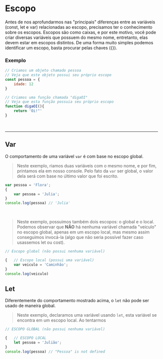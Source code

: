# Escopo 
Antes de nos aprofundarmos nas "principais" diferenças entre as variáveis (const, let e var) relacionadas ao escopo, precisamos ter o conhecimento sobre os escopos.
Escopos são como caixas, e por este motivo, você pode criar diversas variáveis que possuem do mesmo nome, entretanto, elas devem estar em escopos distintos.
De uma forma muito simples podemos identificar um escopo, basta procurar pelas chaves ({}).

### Exemplo  
```js
// Criamos um objeto chamado pessoa
// Veja que este objeto possui seu próprio escopo
const pessoa = {
    idade: 12
} 

// Criamos uma função chamada "digaOI"
// Veja que esta função possuia seu próprio escopo
function digaOI(){
    return 'Oi!"'
}
```

</br>

___________________________________________________________

## Var
O comportamento de uma variável `var` é com base no escopo global.

> Neste exemplo, riamos duas variáveis com o mesmo nome, e por fim, printamos ela em nosso console. Pelo fato da `var` ser global, o valor dela será com base no último valor que foi escrito.
```js
var pessoa = 'Flora';
{
    var pessoa = 'Julia';
}
console.log(pessoa) // 'Julia'
```

</br>

> Neste exemplo, possuimos também dois escopos: o global e o local. Podemos observar que __NÃO__ há nenhuma variável chamada "veiculo" no escopo global, apenas em um escopo local, mas mesmo assim conseguimos invocá-la (algo que não seria possível fazer caso usassemos let ou cost).
```js
// Escopo global (não possui nenhuma variável)

{   // Escopo local (possui uma variável)
    var veiculo = 'Caminhão';
}
console.log(veiculo)
```



## Let 
Diferentemente do comportamento mostrado acima, o `let` não pode ser usado de maneira global.

> Neste exemplo, declaramos uma variável usando `let`, esta variável se encontra em um escopo local. Ao tentarmos
```js
// ESCOPO GLOBAL (não possui nenhuma variável)

{   // ESCOPO LOCAL
    let pessoa = 'Julião';
}
console.log(pessoa) // "Pessoa" is not defined
